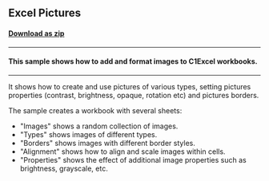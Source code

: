 ## Excel Pictures
#### [Download as zip](https://grapecity.github.io/DownGit/#/home?url=https://github.com/GrapeCity/ComponentOne-WinForms-Samples/tree/master/Core\Excel\CS\ExcelPictures)
____
#### This sample shows how to add and format images to C1Excel workbooks.
____
It shows how to create and use pictures of various types, setting pictures properties (contrast, brightness, opaque, rotation etc) and pictures borders.

The sample creates a workbook with several sheets:

* "Images" shows a random collection of images.
* "Types" shows images of different types.
* "Borders" shows images with different border styles.
* "Alignment" shows how to align and scale images within cells.
* "Properties" shows the effect of additional image properties such as brightness, grayscale, etc.
